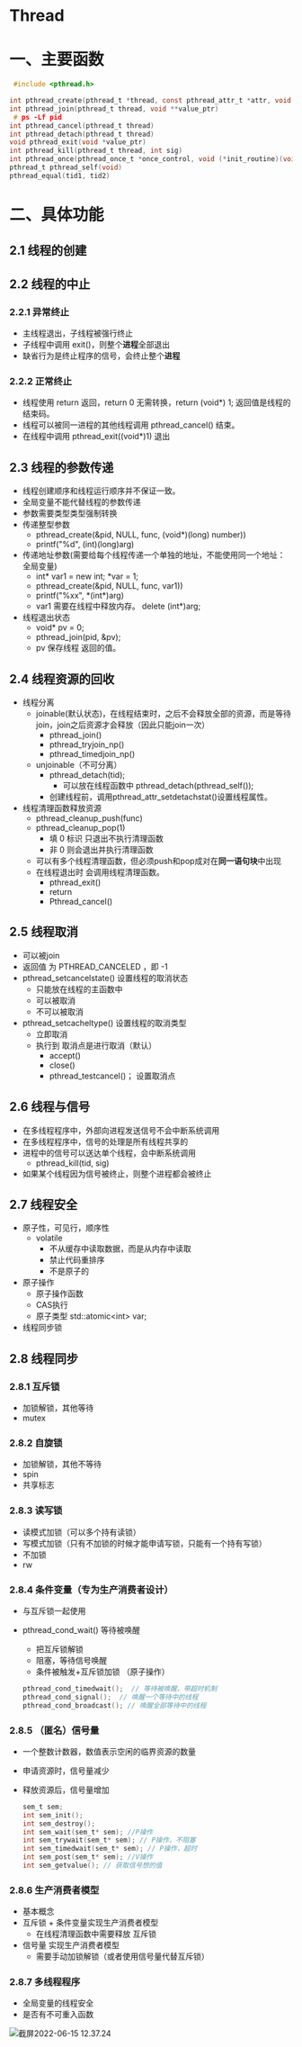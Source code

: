 # Thread

# 一、主要函数

```C
 #include <pthread.h>

int pthread_create(pthread_t *thread, const pthread_attr_t *attr, void *(*start_routine)(void *), void *arg)
int pthread_join(pthread_t thread, void **value_ptr)
 # ps -Lf pid 
int pthread_cancel(pthread_t thread)
int pthread_detach(pthread_t thread)
void pthread_exit(void *value_ptr)
int pthread_kill(pthread_t thread, int sig)
int pthread_once(pthread_once_t *once_control, void (*init_routine)(void))
pthread_t pthread_self(void)
pthread_equal(tid1, tid2)
```

# 二、具体功能

## 2.1 线程的创建

## 2.2 线程的中止

### 2.2.1 异常终止

- 主线程退出，子线程被强行终止
- 子线程中调用 exit()，则整个**进程**全部退出
- 缺省行为是终止程序的信号，会终止整个**进程**

### 2.2.2 正常终止

- 线程使用 return 返回，return 0 无需转换，return (void*) 1; 返回值是线程的结束码。
- 线程可以被同一进程的其他线程调用 pthread_cancel() 结束。
- 在线程中调用 pthread_exit((void*)1) 退出

## 2.3 线程的参数传递

- 线程创建顺序和线程运行顺序并不保证一致。
- 全局变量不能代替线程的参数传递
- 参数需要类型类型强制转换
- 传递整型参数
  - pthread_create(&pid, NULL, func, (void*)(long) number))
  - printf("%d", (int)(long)arg)
- 传递地址参数(需要给每个线程传递一个单独的地址，不能使用同一个地址：全局变量)
  - int* var1 = new int; *var = 1;
  - pthread_create(&pid, NULL, func, var1))
  - printf("%xx", \*(int\*)arg)
  - var1 需要在线程中释放内存。 delete  (int*)arg;
- 线程退出状态
  - void* pv = 0;
  - pthread_join(pid, &pv);
  - pv 保存线程 返回的值。

## 2.4 线程资源的回收

- 线程分离
  - joinable(默认状态)，在线程结束时，之后不会释放全部的资源，而是等待join，join之后资源才会释放（因此只能join一次）
    - pthread_join()
    - pthread_tryjoin_np()
    - pthread_timedjoin_np()
  - unjoinable（不可分离）
    - pthread_detach(tid);
      - 可以放在线程函数中 pthread_detach(pthread_self());
    - 创建线程前，调用pthread_attr_setdetachstat()设置线程属性。
- 线程清理函数释放资源
  - pthread_cleanup_push(func)
  - pthread_cleanup_pop(1)
    - 填 0 标识 只退出不执行清理函数
    - 非 0 则会退出并执行清理函数
  - 可以有多个线程清理函数，但必须push和pop成对在**同一语句块**中出现
  - 在线程退出时 会调用线程清理函数。
    - pthread_exit()
    - return
    - Pthread_cancel()

## 2.5 线程取消

- 可以被join
- 返回值 为 PTHREAD_CANCELED ，即 -1
- pthread_setcancelstate() 设置线程的取消状态
  - 只能放在线程的主函数中
  - 可以被取消
  - 不可以被取消
- pthread_setcacheltype() 设置线程的取消类型
  - 立即取消
  - 执行到 取消点是进行取消（默认）
    - accept()
    - close()
    - pthread_testcancel()； 设置取消点

## 2.6 线程与信号

- 在多线程程序中，外部向进程发送信号不会中断系统调用
- 在多线程程序中，信号的处理是所有线程共享的
- 进程中的信号可以送达单个线程，会中断系统调用
  - pthread_kill(tid, sig)
- 如果某个线程因为信号被终止，则整个进程都会被终止

## 2.7 线程安全

- 原子性，可见行，顺序性
  - volatile
    -  不从缓存中读取数据，而是从内存中读取
    - 禁止代码重排序
    - 不是原子的
- 原子操作
  - 原子操作函数
  - CAS执行
  - 原子类型 std::atomic\<int\> var;
- 线程同步锁

## 2.8 线程同步

### 2.8.1 互斥锁

- 加锁解锁，其他等待
- mutex

### 2.8.2 自旋锁

- 加锁解锁，其他不等待
- spin
- 共享标志

### 2.8.3 读写锁

- 读模式加锁（可以多个持有读锁）
- 写模式加锁（只有不加锁的时候才能申请写锁，只能有一个持有写锁）
- 不加锁
- rw

### 2.8.4 条件变量（专为生产消费者设计）

- 与互斥锁一起使用

- pthread_cond_wait() 等待被唤醒

  - 把互斥锁解锁
  - 阻塞，等待信号唤醒
  - 条件被触发+互斥锁加锁 （原子操作）

  ```c
  pthread_cond_timedwait();  // 等待被唤醒，带超时机制
  pthread_cond_signal();  // 唤醒一个等待中的线程
  pthread_cond_broadcast(); // 唤醒全部等待中的线程
  ```

### 2.8.5 （匿名）信号量

- 一个整数计数器，数值表示空闲的临界资源的数量

- 申请资源时，信号量减少

- 释放资源后，信号量增加

  ```C
  sem_t sem;
  int sem_init();
  int sem_destroy();
  int sem_wait(sem_t* sem); //P操作
  int sem_trywait(sem_t* sem); // P操作，不阻塞
  int sem_timedwait(sem_t* sem); // P操作，超时
  int sem_post(sem_t* sem); //V操作
  int sem_getvalue(); // 获取信号想的值
  ```

### 2.8.6 生产消费者模型

- 基本概念
- 互斥锁 + 条件变量实现生产消费者模型
  - 在线程清理函数中需要释放 互斥锁
- 信号量 实现生产消费者模型
  - 需要手动加锁解锁（或者使用信号量代替互斥锁）

### 2.8.7 多线程程序

- 全局变量的线程安全
- 是否有不可重入函数

![截屏2022-06-15 12.37.24](Thread.assets/%E6%88%AA%E5%B1%8F2022-06-15%2012.37.24.png)
